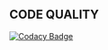 ## CODE QUALITY

[![Codacy Badge](https://app.codacy.com/project/badge/Grade/7d40a7b6086447f6b6c71bd912e77c30)](https://www.codacy.com/gh/HARIGANESH8/M1_Game_snake_game_pro/dashboard?utm_source=github.com&amp;utm_medium=referral&amp;utm_content=HARIGANESH8/M1_Game_snake_game_pro&amp;utm_campaign=Badge_Grade)
